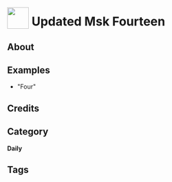 # <img src="https://raw.githack.com/FortAwesome/Font-Awesome/master/svgs/solid/robot.svg" card_color="#CCC" width="50" height="50" style="vertical-align:bottom"/> Updated Msk Fourteen


## About


## Examples
* "Four"

## Credits


## Category
**Daily**

## Tags

